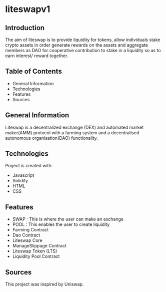 # liteswapv1
## Introduction
The aim of liteswap is to provide liquidity for tokens, allow individuals stake crypto assets in order generate rewards on the assets and aggregate members as DAO for cooperative contribution to stake in a liquidity so as to earn interest/ reward together.
## Table of Contents
* General Information
* Technologies
* Features
* Sources
## General Information
Liteswap is a decentralized exchange (DEX) and automated market maker(AMM) protocol with a farming system and a decentralised autonomous organisation(DAO) functionality.
## Technologies
Project is created with:
* Javascript
* Solidity
* HTML
* CSS
## Features
* SWAP : This is where the user can make an exchange
* POOL : This enables the user to create liquidity
* Farming Contract
* Dao Contract
* Liteswap Core
* ManageSlippage Contract
* Liteswap Token (LTS)
* Liquidity Pool Contract
## Sources
This project was inspired by Uniswap.
